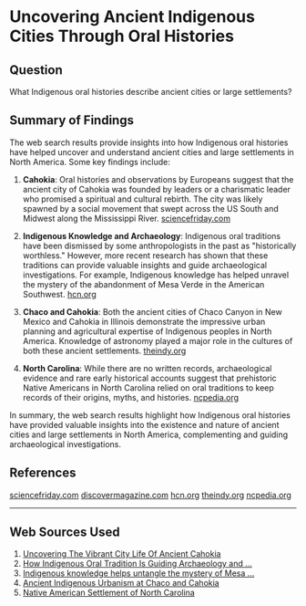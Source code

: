 # Uncovering Ancient Indigenous Cities Through Oral Histories

## Question
What Indigenous oral histories describe ancient cities or large settlements?

## Summary of Findings

The web search results provide insights into how Indigenous oral histories have helped uncover and understand ancient cities and large settlements in North America. Some key findings include:

1. **Cahokia**: Oral histories and observations by Europeans suggest that the ancient city of Cahokia was founded by leaders or a charismatic leader who promised a spiritual and cultural rebirth. The city was likely spawned by a social movement that swept across the US South and Midwest along the Mississippi River. [sciencefriday.com](https://www.sciencefriday.com/articles/cahokia-native-american-city/)

2. **Indigenous Knowledge and Archaeology**: Indigenous oral traditions have been dismissed by some anthropologists in the past as "historically worthless." However, more recent research has shown that these traditions can provide valuable insights and guide archaeological investigations. For example, Indigenous knowledge has helped unravel the mystery of the abandonment of Mesa Verde in the American Southwest. [hcn.org](https://www.hcn.org/issues/49-17/features-archaeology-indigenous-knowledge-untangles-the-mystery-of-mesa-verde/)

3. **Chaco and Cahokia**: Both the ancient cities of Chaco Canyon in New Mexico and Cahokia in Illinois demonstrate the impressive urban planning and agricultural expertise of Indigenous peoples in North America. Knowledge of astronomy played a major role in the cultures of both these ancient settlements. [theindy.org](https://www.theindy.org/article/809)

4. **North Carolina**: While there are no written records, archaeological evidence and rare early historical accounts suggest that prehistoric Native Americans in North Carolina relied on oral traditions to keep records of their origins, myths, and histories. [ncpedia.org](https://www.ncpedia.org/history/early/native-settlement)

In summary, the web search results highlight how Indigenous oral histories have provided valuable insights into the existence and nature of ancient cities and large settlements in North America, complementing and guiding archaeological investigations.

## References

[sciencefriday.com](https://www.sciencefriday.com/articles/cahokia-native-american-city/)
[discovermagazine.com](https://www.discovermagazine.com/planet-earth/how-indigenous-oral-tradition-is-guiding-archaeology-and-uncovering-climate)
[hcn.org](https://www.hcn.org/issues/49-17/features-archaeology-indigenous-knowledge-untangles-the-mystery-of-mesa-verde/)
[theindy.org](https://www.theindy.org/article/809)
[ncpedia.org](https://www.ncpedia.org/history/early/native-settlement)

---
## Web Sources Used

1. [Uncovering The Vibrant City Life Of Ancient Cahokia](https://www.sciencefriday.com/articles/cahokia-native-american-city/)
2. [How Indigenous Oral Tradition Is Guiding Archaeology and ...](https://www.discovermagazine.com/planet-earth/how-indigenous-oral-tradition-is-guiding-archaeology-and-uncovering-climate)
3. [Indigenous knowledge helps untangle the mystery of Mesa ...](https://www.hcn.org/issues/49-17/features-archaeology-indigenous-knowledge-untangles-the-mystery-of-mesa-verde/)
4. [Ancient Indigenous Urbanism at Chaco and Cahokia](https://www.theindy.org/article/809)
5. [Native American Settlement of North Carolina](https://www.ncpedia.org/history/early/native-settlement)
